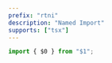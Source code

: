 ```yaml
---
prefix: "rtni"
description: "Named Import"
supports: ["tsx"]
---
```


```js
import { $0 } from "$1";
```
